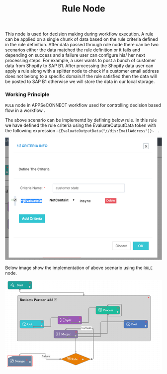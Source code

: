 ﻿---
title: "Rule Node"
toc: true
tag: 
        - developers
        - nodes
category: "Workflow"

menus: 
    nodeandlinks:
        icon: fa fa-link
        title: "Working with Rules" 
        identifier: noderule
---
This node is used for decision making during workflow execution. A rule can be applied on a single chunk of data based on the rule criteria defined in the rule definition. After data passed through role node there can be two scenarios either the data matched the rule definition or it fails and depending on success and a failure user can configure his/ her next processing steps. For example, a user wants to post a bunch of customer data from Shopify to SAP B1. After processing the Shopify data user can apply a rule along with a splitter node to check if a customer email address does not belong to a specific domain.If the rule satisfied then the data will be posted to SAP B1 otherwise we will store the data in our local storage.

### Working Principle

`RULE` node in APPSeCONNECT workflow used for controlling decision based flow in a workflow .

The above scenario can be implementd by defining below rule. In this rule we have defined the rule criteria using the EvaluateOutputData token with the following expression `~{EvaluateOutputData("//dis:EmailAddress")}~ ` .

![Rule Node](/staticfiles/workflow-management/media/Rule/RuleNode.PNG)

Below image show the implementation of above scenario using the `RULE` node.

![Rule Work Flow](/staticfiles/workflow-management/media/Rule/RuleWorkFlow.PNG)